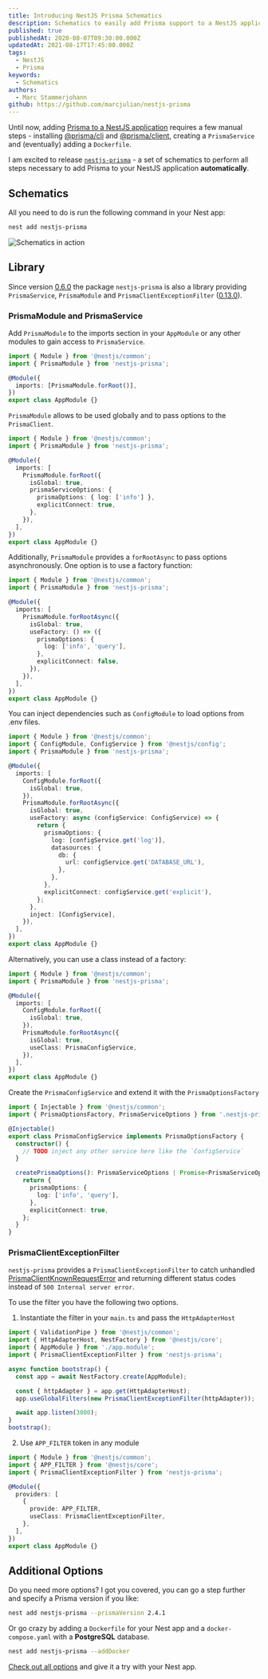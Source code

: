 ```yaml
---
title: Introducing NestJS Prisma Schematics
description: Schematics to easily add Prisma support to a NestJS application 
published: true
publishedAt: 2020-08-07T09:30:00.000Z
updatedAt: 2021-08-17T17:45:00.000Z
tags:
  - NestJS
  - Prisma
keywords:
  - Schematics
authors:
  - Marc Stammerjohann
github: https://github.com/marcjulian/nestjs-prisma
---
```


Until now, adding [Prisma to a NestJS application](https://notiz.dev/blog/how-to-connect-nestjs-with-prisma) requires a few manual steps - installing [@prisma/cli](https://www.prisma.io/docs/reference/tools-and-interfaces/prisma-cli/command-reference) and [@prisma/client](https://github.com/prisma/prisma-client-js), creating a `PrismaService` and (eventually) adding a `Dockerfile`.

I am excited to release [`nestjs-prisma`](https://github.com/marcjulian/nestjs-prisma) - a set of schematics to perform all steps necessary to add Prisma to your NestJS application **automatically**.

<div shortcode="repo" repo="marcjulian/nestjs-prisma"></div>

## Schematics

All you need to do is run the following command in your Nest app:

<div shortcode="code" tabs="BASH">

```bash
nest add nestjs-prisma
```

</div>

<div shortcode="figure" caption="Schematics in action">

![Schematics in action](assets/img/blog/nestjs-prisma-schematics/schematics-in-action.gif)

</div>

## Library

Since version [0.6.0](https://github.com/marcjulian/nestjs-prisma/releases/tag/v0.6.0) the package `nestjs-prisma` is also a library providing `PrismaService`, `PrismaModule` and `PrismaClientExceptionFilter` ([0.13.0](https://github.com/marcjulian/nestjs-prisma/releases/tag/v0.13.0)).

### PrismaModule and PrismaService

Add `PrismaModule` to the imports section in your `AppModule` or any other modules to gain access to `PrismaService`.

<div shortcode="code" tabs="app.module.ts">

```ts
import { Module } from '@nestjs/common';
import { PrismaModule } from 'nestjs-prisma';

@Module({
  imports: [PrismaModule.forRoot()],
})
export class AppModule {}
```

</div>

`PrismaModule` allows to be used globally and to pass options to the `PrismaClient`.

<div shortcode="code" tabs="app.module.ts">

```ts
import { Module } from '@nestjs/common';
import { PrismaModule } from 'nestjs-prisma';

@Module({
  imports: [
    PrismaModule.forRoot({
      isGlobal: true,
      prismaServiceOptions: {
        prismaOptions: { log: ['info'] },
        explicitConnect: true,
      },
    }),
  ],
})
export class AppModule {}
```

</div>

Additionally, `PrismaModule` provides a `forRootAsync` to pass options asynchronously. One option is to use a factory function:

<div shortcode="code" tabs="app.module.ts">

```ts
import { Module } from '@nestjs/common';
import { PrismaModule } from 'nestjs-prisma';

@Module({
  imports: [
    PrismaModule.forRootAsync({
      isGlobal: true,
      useFactory: () => ({
        prismaOptions: {
          log: ['info', 'query'],
        },
        explicitConnect: false,
      }),
    }),
  ],
})
export class AppModule {}
```

</div>

You can inject dependencies such as `ConfigModule` to load options from .env files.

<div shortcode="code" tabs="app.module.ts">

```ts
import { Module } from '@nestjs/common';
import { ConfigModule, ConfigService } from '@nestjs/config';
import { PrismaModule } from 'nestjs-prisma';

@Module({
  imports: [
    ConfigModule.forRoot({
      isGlobal: true,
    }),
    PrismaModule.forRootAsync({
      isGlobal: true,
      useFactory: async (configService: ConfigService) => {
        return {
          prismaOptions: {
            log: [configService.get('log')],
            datasources: {
              db: {
                url: configService.get('DATABASE_URL'),
              },
            },
          },
          explicitConnect: configService.get('explicit'),
        };
      },
      inject: [ConfigService],
    }),
  ],
})
export class AppModule {}
```

</div>

Alternatively, you can use a class instead of a factory:

<div shortcode="code" tabs="app.module.ts">

```ts
import { Module } from '@nestjs/common';
import { PrismaModule } from 'nestjs-prisma';

@Module({
  imports: [
    ConfigModule.forRoot({
      isGlobal: true,
    }),
    PrismaModule.forRootAsync({
      isGlobal: true,
      useClass: PrismaConfigService,
    }),
  ],
})
export class AppModule {}
```

</div>

Create the `PrismaConfigService` and extend it with the `PrismaOptionsFactory`

<div shortcode="code" tabs="prisma-config.service.ts">

```ts
import { Injectable } from '@nestjs/common';
import { PrismaOptionsFactory, PrismaServiceOptions } from '.nestjs-prisma';

@Injectable()
export class PrismaConfigService implements PrismaOptionsFactory {
  constructor() {
    // TODO inject any other service here like the `ConfigService`
  }

  createPrismaOptions(): PrismaServiceOptions | Promise<PrismaServiceOptions> {
    return {
      prismaOptions: {
        log: ['info', 'query'],
      },
      explicitConnect: true,
    };
  }
}
```

</div>

### PrismaClientExceptionFilter

`nestjs-prisma` provides a `PrismaClientExceptionFilter` to catch unhandled [PrismaClientKnownRequestError](https://www.prisma.io/docs/reference/api-reference/error-reference#prisma-client-query-engine) and returning different status codes instead of `500 Internal server error`.

To use the filter you have the following two options.

1. Instantiate the filter in your `main.ts` and pass the `HttpAdapterHost`


<div shortcode="code" tabs="main.ts">

```ts
import { ValidationPipe } from '@nestjs/common';
import { HttpAdapterHost, NestFactory } from '@nestjs/core';
import { AppModule } from './app.module';
import { PrismaClientExceptionFilter } from 'nestjs-prisma';

async function bootstrap() {
  const app = await NestFactory.create(AppModule);

  const { httpAdapter } = app.get(HttpAdapterHost);
  app.useGlobalFilters(new PrismaClientExceptionFilter(httpAdapter));

  await app.listen(3000);
}
bootstrap();
```

</div>

2. Use `APP_FILTER` token in any module

<div shortcode="code" tabs="app.module.ts">

```ts
import { Module } from '@nestjs/common';
import { APP_FILTER } from '@nestjs/core';
import { PrismaClientExceptionFilter } from 'nestjs-prisma';

@Module({
  providers: [
    {
      provide: APP_FILTER,
      useClass: PrismaClientExceptionFilter,
    },
  ],
})
export class AppModule {}
```

</div>

## Additional Options

Do you need more options? I got you covered, you can go a step further and specify a Prisma version if you like:

<div shortcode="code" tabs="BASH">

```bash
nest add nestjs-prisma --prismaVersion 2.4.1
```

</div>

Or go crazy by adding a `Dockerfile` for your Nest app and a `docker-compose.yaml` with a **PostgreSQL** database.

<div shortcode="code" tabs="BASH">

```bash
nest add nestjs-prisma --addDocker
```

</div>

[Check out all options](https://github.com/marcjulian/nestjs-prisma#additional-options) and give it a try with your Nest app.
